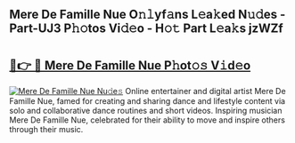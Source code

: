 ## Mere De Famille Nue O𝚗𝚕yf𝚊ns L𝚎a𝚔ed N𝚞𝚍es - Part-UJ3 P𝚑𝚘tos Vi𝚍𝚎o - H𝚘𝚝 Part L𝚎a𝚔s jzWZf

# <h2><a href="http://kf3laf.oniu.top/?m=Mere+De+Famille+Nue">🔗👉 🔴 Mere De Famille Nue P𝚑ot𝚘𝚜 V𝚒d𝚎o</a></h2>

[![Mere De Famille Nue Nu𝚍e𝚜](https://i.imgur.com/0qMVB7G.gif)](http://kf3laf.oniu.top/?m=Mere+De+Famille+Nue)
Online entertainer and digital artist Mere De Famille Nue, famed for creating and sharing dance and lifestyle content via solo and collaborative dance routines and short videos. Inspiring musician Mere De Famille Nue, celebrated for their ability to move and inspire others through their music.  
